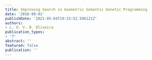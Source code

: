 ```yaml
---
title: Improving Search in Geometric Semantic Genetic Programming
date: '2016-09-01'
publishDate: '2021-05-04T19:15:52.596121Z'
authors:
- L. O. V. B. Oliveira
publication_types:
- '7'
abstract: ''
featured: false
publication: ''
---
```


